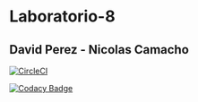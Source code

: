 # Laboratorio-8

## David Perez - Nicolas Camacho


[![CircleCI](https://circleci.com/gh/Haatom/Laboratorio-8/tree/master.svg?style=svg)](https://circleci.com/gh/Haatom/Laboratorio-8/tree/master)

[![Codacy Badge](https://app.codacy.com/project/badge/Grade/ee90163f8bc84321842234a5ce76746a)](https://www.codacy.com/gh/Haatom/Laboratorio-8/dashboard?utm_source=github.com&amp;utm_medium=referral&amp;utm_content=Haatom/Laboratorio-8&amp;utm_campaign=Badge_Grade)
